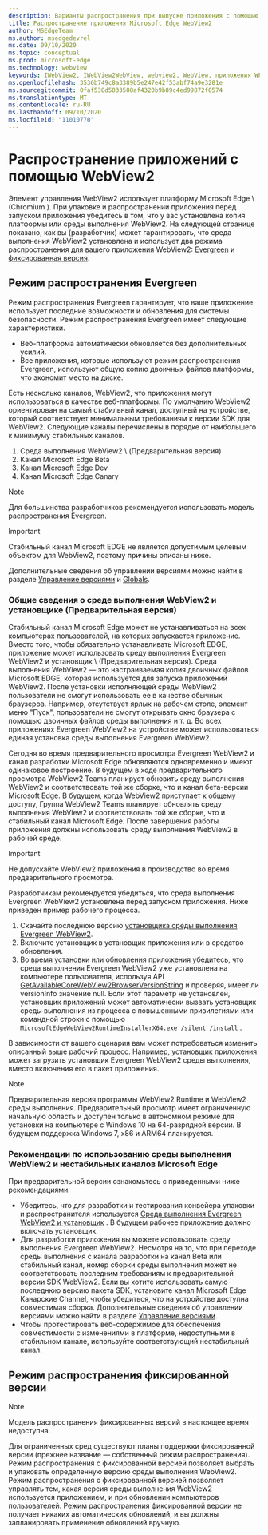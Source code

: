 ```yaml
---
description: Варианты распространения при выпуске приложения с помощью Microsoft Edge WebView2
title: Распространение приложения Microsoft Edge WebView2
author: MSEdgeTeam
ms.author: msedgedevrel
ms.date: 09/10/2020
ms.topic: conceptual
ms.prod: microsoft-edge
ms.technology: webview
keywords: IWebView2, IWebView2WebView, webview2, WebView, приложения WPF, WPF, EDGE, ICoreWebView2, ICoreWebView2Host, элемент управления "браузер", HTML Edge
ms.openlocfilehash: 3536b749c8a3389b5e247e42f53abf74a9e3281e
ms.sourcegitcommit: 0faf538d5033508af4320b9b89c4ed99872f0574
ms.translationtype: MT
ms.contentlocale: ru-RU
ms.lasthandoff: 09/10/2020
ms.locfileid: "11010770"
---
```

# Распространение приложений с помощью WebView2  

Элемент управления WebView2 использует платформу Microsoft Edge \ (Chromium \).  При упаковке и распространении приложения перед запуском приложения убедитесь в том, что у вас установлена копия платформы или среды выполнения WebView2.  На следующей странице показано, как вы (разработчик) может гарантировать, что среда выполнения WebView2 установлена и использует два режима распространения для вашего приложения WebView2:  [Evergreen](#evergreen-distribution-mode) и [фиксированная версия](#fixed-version-distribution-mode).  

## Режим распространения Evergreen  

Режим распространения Evergreen гарантирует, что ваше приложение использует последние возможности и обновления для системы безопасности.  Режим распространения Evergreen имеет следующие характеристики.  

*   Веб-платформа автоматически обновляется без дополнительных усилий.  
*   Все приложения, которые используют режим распространения Evergreen, используют общую копию двоичных файлов платформы, что экономит место на диске.  

Есть несколько каналов, WebView2, что приложения могут использоваться в качестве веб-платформы.  По умолчанию WebView2 ориентирован на самый стабильный канал, доступный на устройстве, который соответствует минимальным требованиям к версии SDK для WebView2.  Следующие каналы перечислены в порядке от наибольшего к минимуму стабильных каналов.  

1.  Среда выполнения WebView2 \ (Предварительная версия)  
1.  Канал Microsoft Edge Beta  
1.  Канал Microsoft Edge Dev  
1.  Канал Microsoft Edge Canary    

> [!NOTE]
> Для большинства разработчиков рекомендуется использовать модель распространения Evergreen.  

> [!IMPORTANT]
> Стабильный канал Microsoft EDGE не является допустимым целевым объектом для WebView2, поэтому причины описаны ниже.  

Дополнительные сведения об управлении версиями можно найти в разделе [Управление версиями][ConceptsVersioning] и [Globals][ReferenceWin3209622WebviewIdl].  

### Общие сведения о среде выполнения WebView2 и установщике (Предварительная версия)  

Стабильный канал Microsoft Edge может не устанавливаться на всех компьютерах пользователей, на которых запускается приложение.  Вместо того, чтобы обязательно устанавливать Microsoft EDGE, приложение может использовать среду выполнения Evergreen WebView2 и установщик \ (Предварительная версия).  Среда выполнения WebView2 — это настраиваемая копия двоичных файлов Microsoft EDGE, которая используется для запуска приложений WebView2.  После установки исполняющей среды WebView2 пользователи не смогут использовать ее в качестве обычных браузеров.  Например, отсутствует ярлык на рабочем столе, элемент меню "Пуск", пользователи не смогут открывать окно браузера с помощью двоичных файлов среды выполнения и т. д.  Во всех приложениях Evergreen WebView2 на устройстве может использоваться единая установка среды выполнения Evergreen WebView2.  

Сегодня во время предварительного просмотра Evergreen WebView2 и канал разработки Microsoft Edge обновляются одновременно и имеют одинаковое построение.  В будущем в ходе предварительного просмотра WebView2 Teams планирует обновить среду выполнения WebView2 и соответствовать той же сборке, что и канал бета-версии Microsoft Edge.  В будущем, когда WebView2 приступает к общему доступу, Группа WebView2 Teams планирует обновлять среду выполнения WebView2 и соответствовать той же сборке, что и стабильный канал Microsoft Edge.  После завершения работы приложения должны использовать среду выполнения WebView2 в рабочей среде.  

> [!IMPORTANT]
> Не допускайте WebView2 приложения в производство во время предварительного просмотра.  

Разработчикам рекомендуется убедиться, что среда выполнения Evergreen WebView2 установлена перед запуском приложения. Ниже приведен пример рабочего процесса.  

1.  Скачайте последнюю версию [установщика среды выполнения Evergreen WebView2][Webview2Installer].  
1.  Включите установщик в установщик приложения или в средство обновления.  
1.  Во время установки или обновления приложения убедитесь, что среда выполнения Evergreen WebView2 уже установлена на компьютере пользователя, используя API [GetAvailableCoreWebView2BrowserVersionString](../reference/win32/0-9-622/webview2-idl.md#getavailablecorewebview2browserversionstring) и проверяя, имеет ли versionInfo значение null. Если этот параметр не установлен, установщик приложений может автоматически вызвать установщик среды выполнения из процесса с повышенными привилегиями или командной строки с помощью `MicrosoftEdgeWebView2RuntimeInstallerX64.exe /silent /install` . 

В зависимости от вашего сценария вам может потребоваться изменить описанный выше рабочий процесс.  Например, установщик приложения может загрузить установщик Evergreen WebView2 среды выполнения, вместо включения его в пакет приложения.  

> [!NOTE]
> Предварительная версия программы WebView2 Runtime и WebView2 среды выполнения.  Предварительный просмотр имеет ограниченную начальную область и доступен только в автономном режиме для установки на компьютере с Windows 10 на 64-разрядной версии.  В будущем поддержка Windows 7, x86 и ARM64 планируется.  

### Рекомендации по использованию среды выполнения WebView2 и нестабильных каналов Microsoft Edge  

При предварительной версии ознакомьтесь с приведенными ниже рекомендациями.  

*   Убедитесь, что для разработки и тестирования конвейера упаковки и распространителя используется [Среда выполнения Evergreen WebView2 и установщик][Webview2Installer] .  В будущем рабочее приложение должно включать установщик.  
*   Для разработки приложения вы можете использовать среду выполнения Evergreen WebView2.  Несмотря на то, что при переходе среды выполнения с канала разработки на канал Beta или стабильный канал, номер сборки среды выполнения может не соответствовать последним требованиям к предварительной версии SDK WebView2.  Если вы хотите использовать самую последнюю версию пакета SDK, установите канал Microsoft Edge Канарские Channel, чтобы убедиться, что на устройстве доступна совместимая сборка.  Дополнительные сведения об управлении версиями можно найти в разделе [Управление версиями][ConceptsVersioning].  
*   Чтобы протестировать веб-содержимое для обеспечения совместимости с изменениями в платформе, недоступными в стабильном канале, используйте соответствующий нестабильный канал.  

## Режим распространения фиксированной версии  

> [!NOTE]
> Модель распространения фиксированных версий в настоящее время недоступна.  

Для ограниченных сред существуют планы поддержки фиксированной версии (прежнее название — собственный режим распространения).  Режим распространения с фиксированной версией позволяет выбрать и упаковать определенную версию среды выполнения WebView2.  Режим распространения с фиксированной версией позволяет управлять тем, какая версия среды выполнения WebView2 используется приложением, и при обновлении компьютеров пользователей.  Режим распространения фиксированной версии не получает никаких автоматических обновлений, и вы должны запланировать применение обновлений вручную.  

<!-- links -->  

[ConceptsVersioning]: ./versioning.md "Общие сведения о версиях браузеров и WebView2 | Документы Microsoft"  
[ReferenceWin3209622WebviewIdl]: ../reference/win32/0-9-622/webview2-idl.md  "Globals | Документы Microsoft"  

[Webview2Installer]: https://developer.microsoft.com/microsoft-edge/webview2 "Установщик WebView2"  
